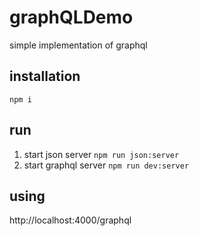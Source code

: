 # graphQLDemo
simple implementation of graphql
## installation
`npm i`

## run
1. start json server
`npm run json:server`
2. start graphql server
`npm run dev:server`

## using
http://localhost:4000/graphql
